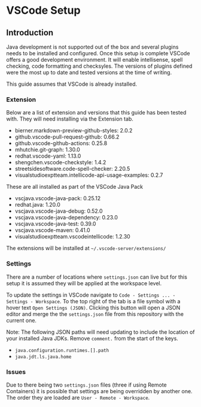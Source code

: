 VSCode Setup
=======

## Introduction
Java development is not supported out of the box and several plugins needs to be installed and configured. Once this setup is complete VSCode offers a good development environment. It will enable intellisense, spell checking, code formatting and checksyles. The versions of plugins defined were the most up to date and tested versions at the time of writing.

This guide assumes that VSCode is already installed.

### Extension
Below are a list of extension and versions that this guide has been tested with. They will need installing via the Extension tab. 

- bierner.markdown-preview-github-styles: 2.0.2
- github.vscode-pull-request-github: 0.66.2
- github.vscode-github-actions: 0.25.8
- mhutchie.git-graph: 1.30.0
- redhat.vscode-yaml: 1.13.0
- shengchen.vscode-checkstyle: 1.4.2
- streetsidesoftware.code-spell-checker: 2.20.5
- visualstudioexptteam.intellicode-api-usage-examples: 0.2.7


These are all installed as part of the VSCode Java Pack
- vscjava.vscode-java-pack: 0.25.12
- redhat.java: 1.20.0
- vscjava.vscode-java-debug: 0.52.0
- vscjava.vscode-java-dependency: 0.23.0
- vscjava.vscode-java-test: 0.39.0
- vscjava.vscode-maven: 0.41.0
- visualstudioexptteam.vscodeintellicode: 1.2.30


The extensions will be installed at `~/.vscode-server/extensions/`

### Settings
There are a number of locations where `settings.json` can live but for this setup it is assumed they will be applied at the workspace level. 

To update the settings in VSCode navigate to `Code - Settings ... - Settings - Workspace`. To the top right of the tab is a file symbol with a hover text `Open Settings (JSON)`.  Clicking this button will open a JSON editor and merge the the `settings.json` file from this repository with the current one.

Note: The following JSON paths will need updating to include the location of your installed Java JDKs. Remove `comment.` from the start of the keys.
- `java.configuration.runtimes.[].path`
- `java.jdt.ls.java.home`

### Issues
Due to there being two `settings.json` files (three if using Remote Containers) it is possible that settings are being overridden by another one. The order they are loaded are `User - Remote - Workspace`.

